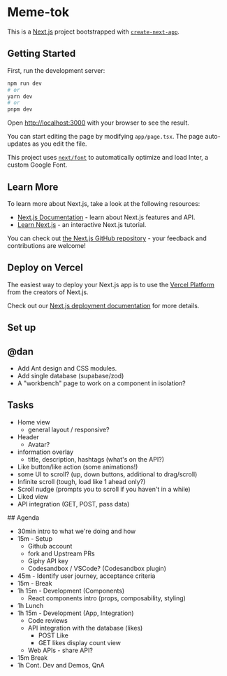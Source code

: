# Meme-tok

This is a [Next.js](https://nextjs.org/) project bootstrapped with [`create-next-app`](https://github.com/vercel/next.js/tree/canary/packages/create-next-app).

## Getting Started

First, run the development server:

```bash
npm run dev
# or
yarn dev
# or
pnpm dev
```

Open [http://localhost:3000](http://localhost:3000) with your browser to see the result.

You can start editing the page by modifying `app/page.tsx`. The page auto-updates as you edit the file.

This project uses [`next/font`](https://nextjs.org/docs/basic-features/font-optimization) to automatically optimize and load Inter, a custom Google Font.

## Learn More

To learn more about Next.js, take a look at the following resources:

- [Next.js Documentation](https://nextjs.org/docs) - learn about Next.js features and API.
- [Learn Next.js](https://nextjs.org/learn) - an interactive Next.js tutorial.

You can check out [the Next.js GitHub repository](https://github.com/vercel/next.js/) - your feedback and contributions are welcome!

## Deploy on Vercel

The easiest way to deploy your Next.js app is to use the [Vercel Platform](https://vercel.com/new?utm_medium=default-template&filter=next.js&utm_source=create-next-app&utm_campaign=create-next-app-readme) from the creators of Next.js.

Check out our [Next.js deployment documentation](https://nextjs.org/docs/deployment) for more details.

## Set up

## @dan

- Add Ant design and CSS modules.
- Add single database (supabase/zod)
- A "workbench" page to work on a component in isolation?

## Tasks

- Home view
  - general layout / responsive?
- Header
  - Avatar?
- information overlay
  - title, description, hashtags (what's on the API?)
- Like button/like action (some animations!)
- some UI to scroll? (up, down buttons, additional to drag/scroll)
- Infinite scroll (tough, load like 1 ahead only?)
- Scroll nudge (prompts you to scroll if you haven't in a while)
- Liked view
- API integration (GET, POST, pass data)

## Agenda

- 30min intro to what we're doing and how
- 15m - Setup
  - Github account
  - fork and Upstream PRs
  - Giphy API key
  - Codesandbox / VSCode? (Codesandbox plugin)
- 45m - Identify user journey, acceptance criteria
- 15m - Break
- 1h 15m - Development (Components)
  - React components intro (props, composability, styling)
- 1h Lunch
- 1h 15m - Development (App, Integration)
  - Code reviews
  - API integration with the database (likes)
    - POST Like
    - GET likes display count view
  - Web APIs - share API?
- 15m Break
- 1h Cont. Dev and Demos, QnA
